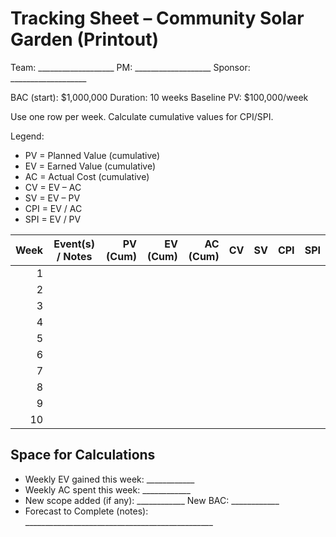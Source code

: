 # Tracking Sheet – Community Solar Garden (Printout)

Team: ___________________   PM: ___________________   Sponsor: ___________________

BAC (start): $1,000,000    Duration: 10 weeks    Baseline PV: $100,000/week

Use one row per week. Calculate cumulative values for CPI/SPI.

Legend:
- PV = Planned Value (cumulative)
- EV = Earned Value (cumulative)
- AC = Actual Cost (cumulative)
- CV = EV – AC
- SV = EV – PV
- CPI = EV / AC
- SPI = EV / PV

| Week | Event(s) / Notes | PV (Cum) | EV (Cum) | AC (Cum) | CV | SV | CPI | SPI |
|-----:|-------------------|---------:|---------:|---------:|----:|----:|----:|----:|
| 1 | | | | | | | | |
| 2 | | | | | | | | |
| 3 | | | | | | | | |
| 4 | | | | | | | | |
| 5 | | | | | | | | |
| 6 | | | | | | | | |
| 7 | | | | | | | | |
| 8 | | | | | | | | |
| 9 | | | | | | | | |
| 10 | | | | | | | | |

## Space for Calculations
- Weekly EV gained this week: ____________
- Weekly AC spent this week: ____________
- New scope added (if any): ____________  New BAC: ____________
- Forecast to Complete (notes): _______________________________________________
